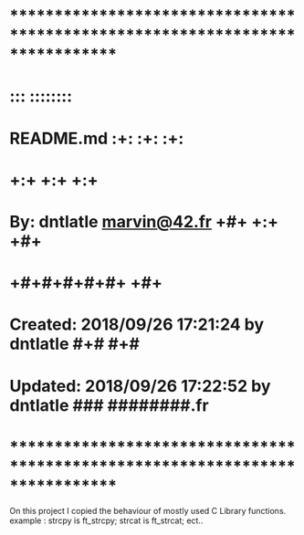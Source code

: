 # **************************************************************************** #
#                                                                              #
#                                                         :::      ::::::::    #
#    README.md                                          :+:      :+:    :+:    #
#                                                     +:+ +:+         +:+      #
#    By: dntlatle <marvin@42.fr>                    +#+  +:+       +#+         #
#                                                 +#+#+#+#+#+   +#+            #
#    Created: 2018/09/26 17:21:24 by dntlatle          #+#    #+#              #
#    Updated: 2018/09/26 17:22:52 by dntlatle         ###   ########.fr        #
#                                                                              #
# **************************************************************************** #

On this project I copied the behaviour of mostly used C Library functions.
example :
		strcpy is ft_strcpy;
		strcat is ft_strcat;
		ect..
